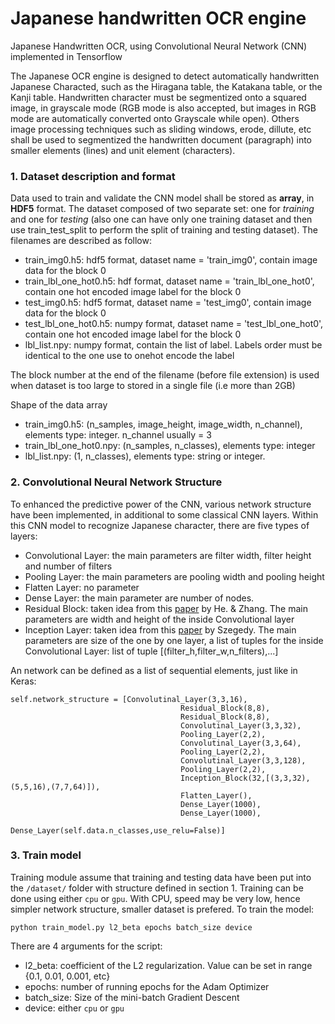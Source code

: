 # Japanese handwritten OCR engine
Japanese Handwritten OCR, using Convolutional Neural Network (CNN) implemented in Tensorflow

The Japanese OCR engine is designed to detect automatically handwritten Japanese Characted, such as the Hiragana table, the Katakana table, or the Kanji table. Handwritten character must be segmentized onto a squared image, in grayscale mode (RGB mode is also accepted, but images in RGB mode are automatically converted onto Grayscale while open). Others image processing techniques such as sliding windows, erode, dillute, etc shall be used to segmentized the handwritten document (paragraph) into smaller elements (lines) and unit element (characters). 


### 1. Dataset description and format
Data used to train and validate the CNN model shall be stored as **array**, in **HDF5** format. The dataset composed of two separate set: one for *training* and one for *testing* (also one can have only one training dataset and then use train_test_split to perform the split of training and testing dataset). The filenames are described as follow:

* train_img0.h5: hdf5 format, dataset name = 'train_img0', contain image data for the block 0 
* train_lbl_one_hot0.h5: hdf format, dataset name = 'train_lbl_one_hot0', contain one hot encoded image label for the block 0
* test_img0.h5: hdf5 format, dataset name = 'test_img0', contain image data for the block 0 
* test_lbl_one_hot0.h5: numpy format, dataset name = 'test_lbl_one_hot0', contain one hot encoded image label for the block 0
* lbl_list.npy: numpy format, contain the list of label. Labels order must be identical to the one use to onehot encode the label

The block number at the end of the filename (before file extension) is used when dataset is too large to stored in a single file (i.e more than 2GB)

Shape of the data array
* train_img0.h5: (n_samples, image_height, image_width, n_channel), elements type: integer. n_channel usually = 3
* train_lbl_one_hot0.npy: (n_samples, n_classes), elements type: integer
* lbl_list.npy: (1, n_classes), elements type: string or integer. 

### 2. Convolutional Neural Network Structure
To enhanced the predictive power of the CNN, various network structure have been implemented, in additional to some classical CNN layers. Within this CNN model to recognize Japanese character, there are five types of layers:
* Convolutional Layer: the main parameters are filter width, filter height and number of filters
* Pooling Layer: the main parameters are pooling width and pooling height
* Flatten Layer: no parameter
* Dense Layer: the main parameter are number of nodes.
* Residual Block: taken idea from this [paper](https://arxiv.org/pdf/1512.03385v1.pdf) by He. & Zhang. The main parameters are width and height of the inside Convolutional layer
* Inception Layer: taken idea from this [paper](https://www.cv-foundation.org/openaccess/content_cvpr_2015/papers/Szegedy_Going_Deeper_With_2015_CVPR_paper.pdf) by Szegedy. The main parameters are size of the one by one layer,  a list of tuples for the inside Convolutional Layer: list of tuple [(filter_h,filter_w,n_filters),...]

An network can be defined as a list of sequential elements, just like in Keras:
```
self.network_structure = [Convolutinal_Layer(3,3,16),
                                      Residual_Block(8,8),
                                      Residual_Block(8,8),
                                      Convolutinal_Layer(3,3,32),
                                      Pooling_Layer(2,2),
                                      Convolutinal_Layer(3,3,64),
                                      Pooling_Layer(2,2),
                                      Convolutinal_Layer(3,3,128),
                                      Pooling_Layer(2,2),
                                      Inception_Block(32,[(3,3,32),(5,5,16),(7,7,64)]),
                                      Flatten_Layer(),
                                      Dense_Layer(1000),
                                      Dense_Layer(1000),
                                      Dense_Layer(self.data.n_classes,use_relu=False)]
```

### 3. Train model
Training module assume that training and testing data have been put into the `/dataset/` folder with structure defined in section 1. Training can be done using either `cpu` or `gpu`. With CPU, speed may be very low, hence simpler network structure, smaller dataset is prefered.
To train the model:

```
python train_model.py l2_beta epochs batch_size device
```
There are 4 arguments for the script:
* l2_beta: coefficient of the L2 regularization. Value can be set in range {0.1, 0.01, 0.001, etc}
* epochs: number of running epochs for the Adam Optimizer
* batch_size: Size of the mini-batch Gradient Descent
* device: either `cpu` or `gpu`


